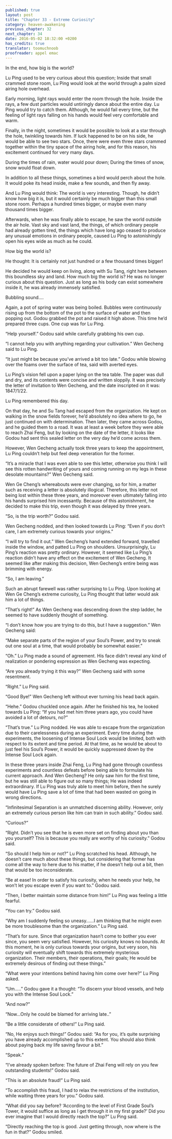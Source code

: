 ```yaml
---
published: true
layout: post
title: "Chapter 33 - Extreme Curiosity"
category: heaven-awakening
previous_chapter: 32
next_chapter: 34
date: 2016-05-02 18:32:00 +0200
has_credits: true
translator: toomuchnoob
proofreader: appel emac
---
```

In the end, how big is the world?

Lu Ping used to be very curious about this question; Inside that small crammed  stone room, Lu Ping would look at the world through a palm sized airing hole overhead.

Early morning, light rays would enter the room through the hole. Inside the rays, a few dust particles would untiringly dance about the entire day. Lu Ping would try to catch them. Although, he would fail every time, but the feeling of light rays falling on his hands would feel very comfortable and warm.
<!--more-->

Finally, in the night, sometimes it would be possible to look at a star through the hole, twinkling towards him. If luck happened to be on his side, he would be able to see two stars. Once, there were even three stars crammed together within the tiny space of the airing hole, and for this reason, his excitement continued for very many days.

During the times of rain, water would pour down; During the times of snow, snow would float down.

In addition to all these things, sometimes a bird would perch about the hole. It would poke its head inside, make a few sounds, and then fly away.

And Lu Ping would think: The world is very interesting. Though, he didn’t know how big it is, but it would certainly be much bigger than this small stone room. Perhaps a hundred times bigger, or maybe even many thousand times bigger.

Afterwards, when he was finally able to escape, he saw the world outside the air hole. Vast sky and vast land, the things, of which ordinary people had already gotten tired, the things which have long ago ceased to produce any unusual emotions in ordinary people, caused Lu Ping to astonishingly open his eyes wide as much as he could.

How big the world is?

He thought: It is certainly not just hundred or a few thousand times bigger!

He decided he would keep on living, along with Su Tang, right here between this boundless sky and land. How much big the world is? He was no longer curious about this question. Just as long as his body can exist somewhere inside it, he was already immensely satisfied.

Bubbling sound….

Again, a pot of spring water was being boiled. Bubbles were continuously rising up from the bottom of the pot to the surface of water and then popping out. Godou grabbed the pot and raised it high above. This time he’d prepared three cups. One cup was for Lu Ping.

“Help yourself.” Godou said while carefully grabbing his own cup.

“I cannot help you with anything regarding your cultivation.” Wen Gecheng said to Lu Ping.

“It just might be because you’ve arrived a bit too late.” Godou while blowing over the foams over the surface of tea, said with averted eyes.

Lu Ping’s vision fell upon a paper lying on the tea table. The paper was dull and dry, and its contents were concise and written sloppily. It was precisely the letter of invitation to Wen Gecheng, and the date inscripted on it was: 1847/1/22.

Lu Ping remembered this day.

On that day, he and Su Tang had escaped from the organization. He kept on walking in the snow fields forever, he’d absolutely no idea where to go, he just continued on with determination. Then later, they came across Godou, and he guided them to a road. It was at least a week before they were able to reach Zhai Feng, but by looking on the date of the letter, it looks like Godou had sent this sealed letter on the very day he’d come across them.

However, Wen Gecheng actually took three years to keep the appointment, Lu Ping couldn’t help but feel deep veneration for the former.

“It’s a miracle that I was even able to see this letter, otherwise you think I will see this rotten handwriting of yours and coming running on my legs in these desolate mountains?” Wen Gecheng said.

Wen Ge Cheng’s whereabouts were ever changing, so for him, a matter such as receiving a letter is absolutely illogical. Therefore, this letter not being lost within these three years, and moreover even ultimately falling into his hands surprised him incessantly. Because of this astonishment, he decided to make this trip, even though it was delayed by three years.

“So, is the trip worth?” Godou said.

Wen Gecheng nodded, and then looked towards Lu Ping: “Even if you don’t care, I am extremely curious towards your origins.”

“I will try to find it out.” Wen Gecheng’s hand extended forward, travelled inside the window, and patted Lu Ping on shoulders. Unsurprisingly, Lu Ping’s reaction was pretty ordinary. However, it seemed like Lu Ping’s reaction didn’t have any effect on the excitement of Wen Gecheng. It seemed like after making this decision, Wen Gecheng’s entire being was brimming with energy.

“So, I am leaving.”

Such an abrupt farewell was rather surprising to Lu Ping. Upon looking at Wen Ge Cheng’s extreme curiosity, Lu Ping thought that latter would ask him a lot of things.

“That’s right!” As Wen Gecheng was descending down the step ladder, he seemed to have suddenly thought of something.

“I don’t know how you are trying to do this, but I have a suggestion.”  Wen Gecheng said:

“Make separate parts of the region of your Soul’s Power, and try to sneak out one soul at a time, that would probably be somewhat easier.”

“Oh.” Lu Ping made a sound of agreement. His face didn’t reveal any kind of realization or pondering expression as Wen Gecheng was expecting.

“Are you already trying it this way?” Wen Gecheng said with some resentment.

“Right.” Lu Ping said.

“Good Bye!” Wen Gecheng left without ever turning his head back again.

“Hehe.” Godou chuckled once again. After he finished his tea, he looked towards Lu Ping: “If you had met him three years ago, you could have avoided a lot of detours, no?”

“That’s true.” Lu Ping nodded. He was able to escape from the organization due to their carelessness during an experiment. Every time during the experiments, the loosening of Intense Soul Lock would be limited, both with respect to its extent and time period. At that time, as he would be about to just feel his Soul’s Power, it would be quickly suppressed down by the Intense Soul Lock again.

In these three years inside Zhai Feng, Lu Ping had gone through countless experiments and countless defeats before being able to formulate his current approach. And Wen Gecheng? He only saw him for the first time, but he was still able to figure out so many things; He was indeed extraordinary. If Lu Ping was truly able to meet him before, then he surely would have Lu Ping save a lot of time that had been wasted on going in wrong directions.

“Infinitesimal Separation is an unmatched discerning ability. However, only an extremely curious person like him can train in such ability.” Godou said.

“Curious?”

“Right. Didn’t you see that he is even more set on finding about you than you yourself? This is because you really are worthy of his curiosity.” Godou said.

“So should I help him or not?” Lu Ping scratched his head. Although, he doesn’t care much about these things, but considering that former has come all the way to here due to his matter, if he doesn’t help out a bit, then that would be too inconsiderate.

“Be at ease! In order to satisfy his curiosity, when he needs your help, he won’t let you escape even if you want to.” Godou said.

“Then, I better maintain some distance from him!” Lu Ping was feeling a little fearful.

“You can try.” Godou said.

“Why am I suddenly feeling so uneasy…...I am thinking that he might even be more troublesome than the organization.” Lu Ping said.

“That’s for sure. Since that organization hasn’t come to bother you ever since, you seem very satisfied. However, his curiosity knows no bounds. At this moment, he is only curious towards your origins, but very soon, his curiosity will eventually shift towards this extremely mysterious organization. Their members, their operations, their goals; He would be extremely desirous of finding out these things.”

“What were your intentions behind having him come over here?” Lu Ping asked.

“Um…..” Godou gave it a thought: “To discern your blood vessels, and help you with the Intense Soul Lock.”  

“And now?”

“Now...Only he could be blamed for arriving late..”

“Be a little considerate of others!” Lu Ping said.

“No, He enjoys such things!” Godou said: “As for you, it’s quite surprising you have already accomplished up to this extent. You should also think about paying back my life saving favour a bit.”

“Speak.”

“I’ve already spoken before: The future of Zhai Feng will rely on you few outstanding students!” Godou said.

“This is an absolute fraud!” Lu Ping said.

“To accomplish this fraud, I had to relax the restrictions of the institution, while waiting three years for you.” Godou said.

“What did you say before? ‘According to the level of First Grade Soul’s Tower, it would suffice as long as I get through it in my first grade?’ Did you ever imagine that I would directly reach the top?” Lu Ping said.

“Directly reaching the top is good. Just getting through, now where is the fun in that?” Godou smiled.
